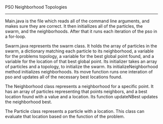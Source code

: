 PSO Neighborhood Topologies

-----------

Main.java is the file which reads all of the command line arguments, and makes sure they are correct. It then initiallizes all of the particles, the swarm, and the neighborhoods. After that it runs each iteration of the pso in a for-loop.

Swarm.java represents the swarm class. It holds the array of particles in the swarm, a dictionary matching each particle to its neighborhood, a variable for the problems topology, a variable for the best global point found, and a variable for the location of that best global point. Its initializer takes an array of particles and a topology, to initialize the swarm. Its initializeNeighborhood method initializes neighborhoods. Its move function runs one interation of pso and updates all of the necessary best locations found.

The Neighborhood class represents a neighborhood for a specific point. It has an array of particles representing that points neighbors, and a best location found with a value and a location. Its function updateNBest updates the neighborhood best.

The Particle class represents a particle with a location. This class can evaluate that location based on the function of the problem.

